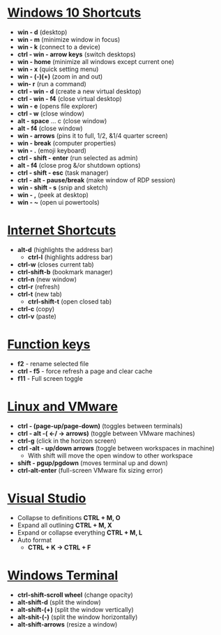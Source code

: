 # <ins>Windows 10 Shortcuts</ins>

- **win - d** (desktop)
- **win - m** (minimize window in focus)
- **win - k** (connect to a device)
- **ctrl - win - arrow keys** (switch desktops)
- **win - home** (minimize all windows except current one)
- **win - x** (quick setting menu)
- **win - (-)(+)** (zoom in and out)
- **win- r** (run a command)
- **ctrl - win - d** (create a new virtual desktop)
- **ctrl - win - f4** (close virtual desktop)
- **win - e** (opens file explorer)
- **ctrl - w** (close window)
- **alt - space** … c (close window)
- **alt - f4** (close window)
- **win - arrows** (pins it to full, 1/2, &1/4 quarter screen)
- **win - break** (computer properties)
- **win - .** (emoji keyboard)
- **ctrl - shift - enter** (run selected as admin)
- **alt - f4** (close prog &/or shutdown options)
- **ctrl - shift - esc** (task manager)
- **ctrl - alt - pause/break** (make window of RDP session)
- **win - shift - s** (snip and sketch)
- **win - ,** (peek at desktop)
- **win - ~** (open ui powertools)

# <ins>Internet Shortcuts</ins>

- **alt-d** (highlights the address bar)
    - **ctrl-l** (highlights address bar)
- **ctrl-w** (closes current tab)
- **ctrl-shift-b** (bookmark manager)
- **ctrl-n** (new window)
- **ctrl-r** (refresh)
- **ctrl-t** (new tab)
    - **ctrl-shift-t** (open closed tab)
- **ctrl-c** (copy)
- **ctrl-v** (paste)

# <ins>Function keys</ins>

- **f2** - rename selected file
- **ctrl - f5** - force refresh a page and clear cache
- **f11** - Full screen toggle

# <ins>Linux and VMware</ins>

- **ctrl - (page-up/page-down)** (toggles between terminals)
- **ctrl - alt -( &lt;-/ -&gt; arrows)** (toggle between VMware machines)
- **ctrl-g** (click in the horizon screen)
- **ctrl -alt - up/down arrows** (toggle between workspaces in machine)
    - With shift will move the open window to other workspace
- **shift - pgup/pgdown** (moves terminal up and down)
- **ctrl-alt-enter** (full-screen VMware fix sizing error)

# <ins>Visual Studio</ins>

- Collapse to definitions
    **CTRL + M, O**
- Expand all outlining
    **CTRL + M, X**
- Expand or collapse everything
    **CTRL + M, L**
- Auto format
    - **CTRL + K -> CTRL + F**

# <ins>Windows Terminal</ins>
- **ctrl-shift-scroll wheel** (change opacity)
- **alt-shift-d** (split the window)
- **alt-shift-(+)** (split the window vertically)
- **alt-shit-(-)** (split the window horizontally)
- **alt-shift-arrows** (resize a window)